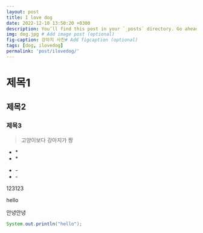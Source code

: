 ```yaml
---
layout: post
title: I love dog
date: 2022-12-10 13:50:20 +0300
description: You’ll find this post in your `_posts` directory. Go ahead and edit it and re-build the site to see your changes. # Add post description (optional)
img: dog.jpg # Add image post (optional)
fig-caption: 강아지 사진# Add figcaption (optional)
tags: [dog, ilovedog]
permalink: 'post/ilovedog/'
---
```


# 제목1
## 제목2
### 제목3

>고양이보다 강아지가 짱
* \*
* \*

- \-
- \-

123123

hello

안녕안녕

```java
System.out.println("hello");
```
